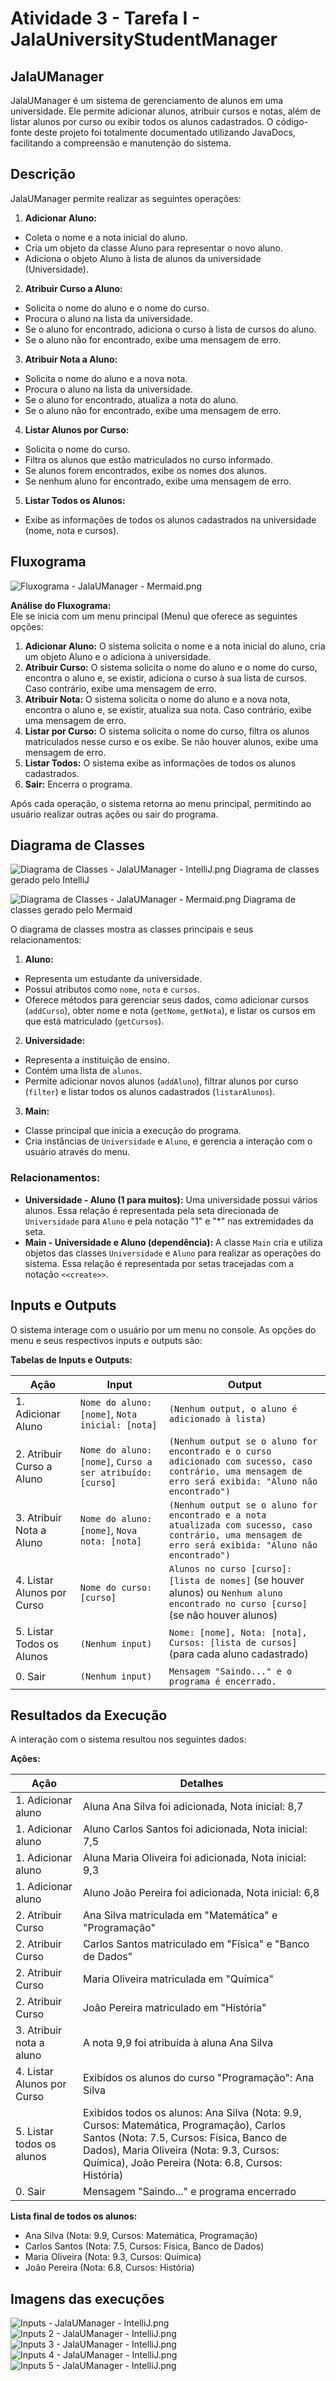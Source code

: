 # Atividade 3 - Tarefa I - JalaUniversityStudentManager  
## JalaUManager  
JalaUManager é um sistema de gerenciamento de alunos em uma universidade. Ele permite adicionar alunos, atribuir cursos e notas, além de listar alunos por curso ou exibir todos os alunos cadastrados. O código-fonte deste projeto foi totalmente documentado utilizando JavaDocs, facilitando a compreensão e manutenção do sistema.

## Descrição
JalaUManager permite realizar as seguintes operações:  
1. **Adicionar Aluno:**  
- Coleta o nome e a nota inicial do aluno.  
- Cria um objeto da classe Aluno para representar o novo aluno.  
- Adiciona o objeto Aluno à lista de alunos da universidade (Universidade).  
2. **Atribuir Curso a Aluno:**
- Solicita o nome do aluno e o nome do curso.   
- Procura o aluno na lista da universidade.  
- Se o aluno for encontrado, adiciona o curso à lista de cursos do aluno.  
- Se o aluno não for encontrado, exibe uma mensagem de erro.  
3. **Atribuir Nota a Aluno:**  
- Solicita o nome do aluno e a nova nota.  
- Procura o aluno na lista da universidade.  
- Se o aluno for encontrado, atualiza a nota do aluno.  
- Se o aluno não for encontrado, exibe uma mensagem de erro.  
4. **Listar Alunos por Curso:**  
- Solicita o nome do curso.  
- Filtra os alunos que estão matriculados no curso informado.  
- Se alunos forem encontrados, exibe os nomes dos alunos.  
- Se nenhum aluno for encontrado, exibe uma mensagem de erro.  
5. **Listar Todos os Alunos:**
- Exibe as informações de todos os alunos cadastrados na universidade (nome, nota e cursos).  


## Fluxograma

![Fluxograma - JalaUManager - Mermaid.png](Fluxograma%20-%20JalaUManager%20-%20Mermaid.png)

**Análise do Fluxograma:**  
Ele se inicia com um menu principal (Menu) que oferece as seguintes opções:

1. **Adicionar Aluno:** O sistema solicita o nome e a nota inicial do aluno, cria um objeto Aluno e o adiciona à universidade.
2. **Atribuir Curso:** O sistema solicita o nome do aluno e o nome do curso, encontra o aluno e, se existir, adiciona o curso à sua lista de cursos. Caso contrário, exibe uma mensagem de erro.
3. **Atribuir Nota:** O sistema solicita o nome do aluno e a nova nota, encontra o aluno e, se existir, atualiza sua nota. Caso contrário, exibe uma mensagem de erro.
4. **Listar por Curso:** O sistema solicita o nome do curso, filtra os alunos matriculados nesse curso e os exibe. Se não houver alunos, exibe uma mensagem de erro.
5. **Listar Todos:** O sistema exibe as informações de todos os alunos cadastrados.
6. **Sair:** Encerra o programa.  

Após cada operação, o sistema retorna ao menu principal, permitindo ao usuário realizar outras ações ou sair do programa.

## Diagrama de Classes

![Diagrama de Classes - JalaUManager - IntelliJ.png](Diagrama%20de%20Classes%20-%20JalaUManager%20-%20IntelliJ.png)
Diagrama de classes gerado pelo IntelliJ  


![Diagrama de Classes - JalaUManager  - Mermaid.png](Diagrama%20de%20Classes%20-%20JalaUManager%20%20-%20Mermaid.png)
Diagrama de classes gerado pelo Mermaid

O diagrama de classes mostra as classes principais e seus relacionamentos:

1. **Aluno:**  
- Representa um estudante da universidade.
- Possui atributos como `nome`, `nota` e `cursos`.
- Oferece métodos para gerenciar seus dados, como adicionar cursos (`addCurso`), obter nome e nota (`getNome`, `getNota`), e listar os cursos em que está matriculado (`getCursos`).
2. **Universidade:**
- Representa a instituição de ensino.
- Contém uma lista de `alunos`.
- Permite adicionar novos alunos (`addAluno`), filtrar alunos por curso (`filter`) e listar todos os alunos cadastrados (`listarAlunos`).
3. **Main:**
- Classe principal que inicia a execução do programa.
- Cria instâncias de `Universidade` e `Aluno`, e gerencia a interação com o usuário através do menu.

### Relacionamentos:
- **Universidade - Aluno (1 para muitos):** Uma universidade possui vários alunos. Essa relação é representada pela seta direcionada de `Universidade` para `Aluno` e pela notação "1" e "*" nas extremidades da seta.
- **Main - Universidade e Aluno (dependência):** A classe `Main` cria e utiliza objetos das classes `Universidade` e `Aluno` para realizar as operações do sistema. Essa relação é representada por setas tracejadas com a notação `<<create>>`.



## Inputs e Outputs

O sistema interage com o usuário por um menu no console. As opções do menu e seus respectivos inputs e outputs são:

**Tabelas de Inputs e Outputs:**

| Ação                       | Input                                                     | Output                                                                                                                                                  |
|----------------------------|-----------------------------------------------------------|---------------------------------------------------------------------------------------------------------------------------------------------------------|
| 1. Adicionar Aluno         | `Nome do aluno: [nome]`, `Nota inicial: [nota]`           | `(Nenhum output, o aluno é adicionado à lista)`                                                                                                         |
| 2. Atribuir Curso a Aluno  | `Nome do aluno: [nome]`, `Curso a ser atribuído: [curso]` | `(Nenhum output se o aluno for encontrado e o curso adicionado com sucesso, caso contrário, uma mensagem de erro será exibida: "Aluno não encontrado")` |
| 3. Atribuir Nota a Aluno   | `Nome do aluno: [nome]`, `Nova nota: [nota]`              | `(Nenhum output se o aluno for encontrado e a nota atualizada com sucesso, caso contrário, uma mensagem de erro será exibida: "Aluno não encontrado")`  |
| 4. Listar Alunos por Curso | `Nome do curso: [curso]`                                  | `Alunos no curso [curso]: [lista de nomes]` (se houver alunos) ou `Nenhum aluno encontrado no curso [curso]` (se não houver alunos)                     |
| 5. Listar Todos os Alunos  | `(Nenhum input)`                                          | `Nome: [nome], Nota: [nota], Cursos: [lista de cursos]` (para cada aluno cadastrado)                                                                    |
| 0. Sair                    | `(Nenhum input)`                                          | `Mensagem "Saindo..." e o programa é encerrado.`                                                                                                        |



## Resultados da Execução  

A interação com o sistema resultou nos seguintes dados:  

**Ações:**

| Ação                       | Detalhes                                                                                                                                                                                                                             |
|----------------------------|--------------------------------------------------------------------------------------------------------------------------------------------------------------------------------------------------------------------------------------|
| 1. Adicionar aluno         | Aluna Ana Silva foi adicionada, Nota inicial: 8,7                                                                                                                                                                                    |
| 1. Adicionar aluno         | Aluno Carlos Santos foi adicionada, Nota inicial: 7,5                                                                                                                                                                                |
| 1. Adicionar aluno         | Aluna Maria Oliveira foi adicionada, Nota inicial: 9,3                                                                                                                                                                               |
| 1. Adicionar aluno         | Aluno João Pereira foi adicionada, Nota inicial: 6,8                                                                                                                                                                                 |
| 2. Atribuir Curso          | Ana Silva matriculada em "Matemática" e "Programação"                                                                                                                                                                                |
| 2. Atribuir Curso          | Carlos Santos matriculado em "Física" e "Banco de Dados"                                                                                                                                                                             |
| 2. Atribuir Curso          | Maria Oliveira matriculada em "Química"                                                                                                                                                                                              |
| 2. Atribuir Curso          | João Pereira matriculado em "História"                                                                                                                                                                                               |
| 3. Atribuir nota a aluno   | A nota 9,9 foi atribuída à aluna Ana Silva                                                                                                                                                                                           |
| 4. Listar Alunos por Curso | Exibidos os alunos do curso "Programação": Ana Silva                                                                                                                                                                                 |
| 5. Listar todos os alunos  | Exibidos todos os alunos: Ana Silva (Nota: 9.9, Cursos: Matemática, Programação), Carlos Santos (Nota: 7.5, Cursos: Física, Banco de Dados), Maria Oliveira (Nota: 9.3, Cursos: Química), João Pereira (Nota: 6.8, Cursos: História) |
| 0. Sair                    | Mensagem "Saindo..." e programa encerrado                                                                                                                                                                                            |


**Lista final de todos os alunos:**

- Ana Silva (Nota: 9.9, Cursos: Matemática, Programação)
- Carlos Santos (Nota: 7.5, Cursos: Física, Banco de Dados)
- Maria Oliveira (Nota: 9.3, Cursos: Química)
- João Pereira (Nota: 6.8, Cursos: História)

## Imagens das execuções
![Inputs - JalaUManager - IntelliJ.png](Inputs%20-%20JalaUManager%20-%20IntelliJ.png)
![Inputs 2 - JalaUManager - IntelliJ.png](Inputs%202%20-%20JalaUManager%20-%20IntelliJ.png)
![Inputs 3 - JalaUManager - IntelliJ.png](Inputs%203%20-%20JalaUManager%20-%20IntelliJ.png)
![Inputs 4 - JalaUManager - IntelliJ.png](Inputs%204%20-%20JalaUManager%20-%20IntelliJ.png)
![Inputs 5 - JalaUManager - IntelliJ.png](Inputs%205%20-%20JalaUManager%20-%20IntelliJ.png)